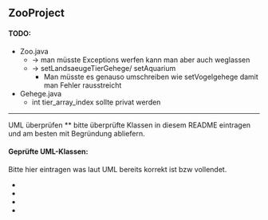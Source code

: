 ## ZooProject

#### TODO:

* Zoo.java
    -  -> man müsste Exceptions werfen kann man aber auch weglassen 
    -  -> setLandsaeugeTierGehege/ setAquarium 
        - Man müsste es genauso umschreiben wie setVogelgehege damit man Fehler rausstreicht
* Gehege.java
    *   int tier_array_index sollte privat werden
---
UML überprüfen ** bitte überprüfte Klassen in diesem README eintragen und am besten mit Begründung abliefern.

#### Geprüfte UML-Klassen:
Bitte hier eintragen was laut UML bereits korrekt ist bzw vollendet.

* 
* 
* 
* 

